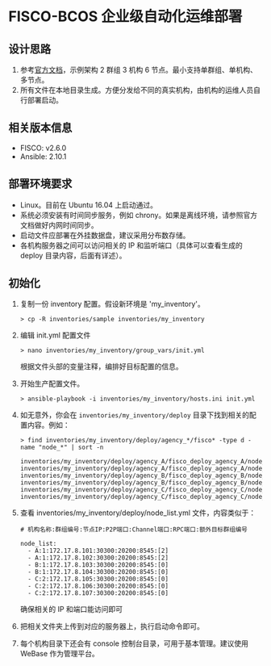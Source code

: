 # FISCO-BCOS 企业级自动化运维部署

## 设计思路
1. 参考[官方文档](https://fisco-bcos-documentation.readthedocs.io/zh_CN/latest/docs/enterprise_tools/tutorial_detail_operation.html)，示例架构 2 群组 3 机构 6 节点。最小支持单群组、单机构、多节点。
1. 所有文件在本地目录生成。方便分发给不同的真实机构，由机构的运维人员自行部署启动。

## 相关版本信息
* FISCO: v2.6.0
* Ansible: 2.10.1

## 部署环境要求
* Linux。目前在 Ubuntu 16.04 上启动通过。
* 系统必须安装有时间同步服务，例如 chrony。如果是离线环境，请参照官方文档做好内网时间同步。
* 启动文件应部署在外挂数据盘，建议采用分布数存储。
* 各机构服务器之间可以访问相关的 IP 和监听端口（具体可以查看生成的 deploy 目录内容，后面有详述）。

## 初始化
1. 复制一份 inventory 配置。假设新环境是 'my_inventory'。

    ```
    > cp -R inventories/sample inventories/my_inventory

    ```
1. 编辑 init.yml 配置文件

    ```
    > nano inventories/my_inventory/group_vars/init.yml
    ```

    根据文件头部的变量注释，编排好目标配置的信息。

1. 开始生产配置文件。

    ```
    > ansible-playbook -i inventories/my_inventory/hosts.ini init.yml

    ```
    
1. 如无意外，你会在 `inventories/my_inventory/deploy` 目录下找到相关的配置内容。例如：

    ```
    > find inventories/my_inventory/deploy/agency_*/fisco* -type d -name "node_*" | sort -n

    inventories/my_inventory/deploy/agency_A/fisco_deploy_agency_A/node_172.17.8.101_30300
    inventories/my_inventory/deploy/agency_A/fisco_deploy_agency_A/node_172.17.8.102_30300
    inventories/my_inventory/deploy/agency_B/fisco_deploy_agency_B/node_172.17.8.103_30300
    inventories/my_inventory/deploy/agency_B/fisco_deploy_agency_B/node_172.17.8.104_30300
    inventories/my_inventory/deploy/agency_C/fisco_deploy_agency_C/node_172.17.8.105_30300
    inventories/my_inventory/deploy/agency_C/fisco_deploy_agency_C/node_172.17.8.106_30300
    ```

1. 查看 inventories/my_inventory/deploy/node_list.yml 文件，内容类似于：
	
	```
	# 机构名称:群组编号:节点IP:P2P端口:Channel端口:RPC端口:额外目标群组编号

	node_list:
	  - A:1:172.17.8.101:30300:20200:8545:[2]
	  - A:1:172.17.8.102:30300:20200:8545:[2]
	  - B:1:172.17.8.103:30300:20200:8545:[0]
	  - B:1:172.17.8.104:30300:20200:8545:[0]
	  - C:2:172.17.8.105:30300:20200:8545:[0]
	  - C:2:172.17.8.106:30300:20200:8545:[0]
	  - C:2:172.17.8.107:30300:20200:8545:[0]
	```
	确保相关的 IP 和端口能访问即可

1. 把相关文件夹上传到对应的服务器上，执行启动命令即可。

1. 每个机构目录下还会有 console 控制台目录，可用于基本管理。建议使用 WeBase 作为管理平台。
